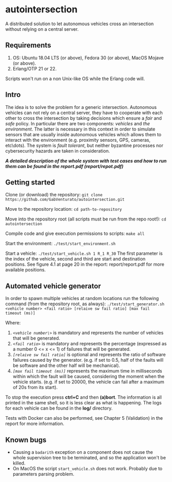 # autointersection
A distributed solution to let autonomous vehicles cross an intersection without 
relying on a central server.

## Requirements
1. OS: Ubuntu 18.04 LTS (or above), Fedora 30 (or above), MacOS Mojave (or above).
2. Erlang/OTP 21 or 22.

Scripts won't run on a non Unix-like OS while the Erlang code will.

## Intro
The idea is to solve the problem for a generic intersection. Autonomous vehicles can not rely on a central server, they have to cooperate with each other to cross the intersection by taking decisions which ensure a *fair* and *safe* policy. In particular there are two components: *vehicles* and *the environment*. The latter is necessary in this context in order to simulate sensors that are usually inside autonomous vehicles which allows them to interact with the environment (e.g. proximity sensors, GPS, cameras, etc\dots).
The system is *fault tolerant*, but neither byzantine processes nor cybersecurity hazards are taken in consideration.

***A detailed description of the whole system with test cases and how to run them can be found in the report.pdf (report/repot.pdf)***

## Getting started

Clone (or download) the repository:
`git clone https://github.com/GabVenturato/autointersection.git`

Move to the repository location:
`cd path-to-repository`

Move into the repository root (all scripts must be run from the repo root!):
`cd autointersection`

Compile code and give execution permissions to scripts:
`make all`

Start the environment:
`./test/start_environment.sh`

Start a vehicle:
`./test/start_vehicle.sh 1 R_1 R_30`
The first parameter is the index of the vehicle, second and third are start and destination positions.
See figure 4.1 at page 20 in the report: report/report.pdf for more available positions.

## Automated vehicle generator

In order to spawn multiple vehicles at random locations run the following command (from the repository root, as always):
`./test/start_generator.sh <vehicle number> <fail ratio> [relaive sw fail ratio] [max fail timeout (ms)]`

Where:
1. *`<vehicle number\>`* is mandatory and represents the number of vehicles that will be generated.
2. *`<fail ratio>`* is mandatory and represents the percentage (expressed as a number 0 <= x <= 1) of failures that will be generated.
3. *`[relaive sw fail ratio]`* is optional and represents the ratio of software failures caused by the generator. (e.g. if set to 0.5, half of the faults will be software and the other half will be mechanical).
4. *`[max fail timeout (ms)]`* represents the maximum time in milliseconds within which the fault will be caused, considering the moment when the vehicle starts. (e.g. if set to 20000, the vehicle can fail after a maximum of 20s from its start).

To stop the execution press **ctrl+C** and then **(a)bort**. The information is all printed in the same shell, so it is less clear as what is happening. The logs for each vehicle can be found in the **log/** directory.

Tests with Docker can also be performed, see Chapter 5 (Validation) in the report for more information.

## Known bugs
- Causing a `badarith` exception on a component does not cause the whole supervision tree to be terminated, and so the application won't be killed.
- On MacOS the script `start_vehicle.sh` does not work. Probably due to parameters parsing problem.